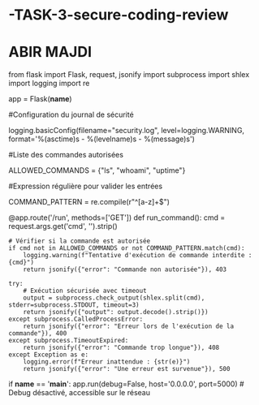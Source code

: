 # -TASK-3-secure-coding-review
# ABIR MAJDI

from flask import Flask, request, jsonify
import subprocess
import shlex
import logging
import re

app = Flask(__name__)

#Configuration du journal de sécurité

logging.basicConfig(filename="security.log", level=logging.WARNING, 
                    format='%(asctime)s - %(levelname)s - %(message)s')

#Liste des commandes autorisées

ALLOWED_COMMANDS = {"ls", "whoami", "uptime"}

#Expression régulière pour valider les entrées

COMMAND_PATTERN = re.compile(r"^[a-z]+$")

@app.route('/run', methods=['GET'])
def run_command():
    cmd = request.args.get('cmd', '').strip()
    
    # Vérifier si la commande est autorisée
    if cmd not in ALLOWED_COMMANDS or not COMMAND_PATTERN.match(cmd):
        logging.warning(f"Tentative d'exécution de commande interdite : {cmd}")
        return jsonify({"error": "Commande non autorisée"}), 403
    
    try:
        # Exécution sécurisée avec timeout
        output = subprocess.check_output(shlex.split(cmd), stderr=subprocess.STDOUT, timeout=3)
        return jsonify({"output": output.decode().strip()})
    except subprocess.CalledProcessError:
        return jsonify({"error": "Erreur lors de l'exécution de la commande"}), 400
    except subprocess.TimeoutExpired:
        return jsonify({"error": "Commande trop longue"}), 408
    except Exception as e:
        logging.error(f"Erreur inattendue : {str(e)}")
        return jsonify({"error": "Une erreur est survenue"}), 500

if __name__ == '__main__':
    app.run(debug=False, host='0.0.0.0', port=5000)  # Debug désactivé, accessible sur le réseau

